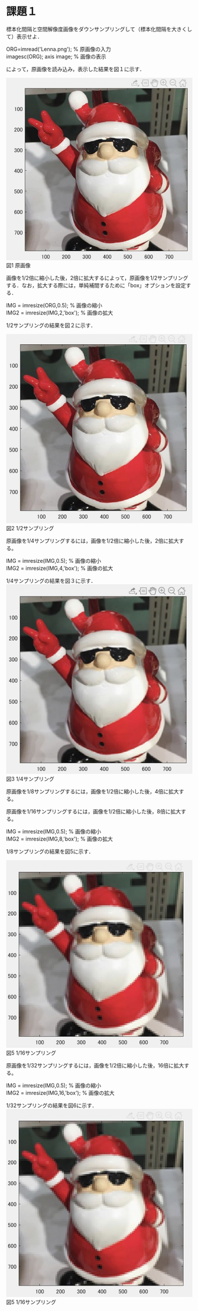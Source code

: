 # 課題１　

標本化間隔と空間解像度画像をダウンサンプリングして（標本化間隔を大きくして）表示せよ．

ORG=imread('Lenna.png'); % 原画像の入力  
imagesc(ORG); axis image; % 画像の表示

によって，原画像を読み込み，表示した結果を図１に示す．

![原画像](https://github.com/hongyuting2017/image_processing/blob/master/image/kadai1-1.jpg)  
図1 原画像

画像を1/2倍に縮小した後，2倍に拡大するによって，原画像を1/2サンプリングする．なお，拡大する際には，単純補間するために「box」オプションを設定する．

IMG = imresize(ORG,0.5); % 画像の縮小  
IMG2 = imresize(IMG,2,'box'); % 画像の拡大

1/2サンプリングの結果を図２に示す．

![原画像](https://github.com/hongyuting2017/image_processing/blob/master/image/kadai1-2.jpg)  
図2 1/2サンプリング

原画像を1/4サンプリングするには，画像を1/2倍に縮小した後，2倍に拡大する。

IMG = imresize(IMG,0.5); % 画像の縮小  
IMG2 = imresize(IMG,4,'box'); % 画像の拡大

1/4サンプリングの結果を図３に示す．
![原画像](https://github.com/hongyuting2017/image_processing/blob/master/image/kadai1-3.jpg)  
図3 1/4サンプリング

原画像を1/8サンプリングするには，画像を1/2倍に縮小した後，4倍に拡大する。  

原画像を1/16サンプリングするには，画像を1/2倍に縮小した後，8倍に拡大する。

IMG = imresize(IMG,0.5); % 画像の縮小  
IMG2 = imresize(IMG,8,'box'); % 画像の拡大  

1/8サンプリングの結果を図5に示す．

![原画像](https://github.com/hongyuting2017/image_processing/blob/master/image/kadai1-4.jpg)  
図5 1/16サンプリング

原画像を1/32サンプリングするには，画像を1/2倍に縮小した後，16倍に拡大する。

IMG = imresize(IMG,0.5); % 画像の縮小  
IMG2 = imresize(IMG,16,'box'); % 画像の拡大  

1/32サンプリングの結果を図6に示す．
![原画像](https://github.com/hongyuting2017/image_processing/blob/master/image/kadai1-4.jpg)  
図5 1/16サンプリング



